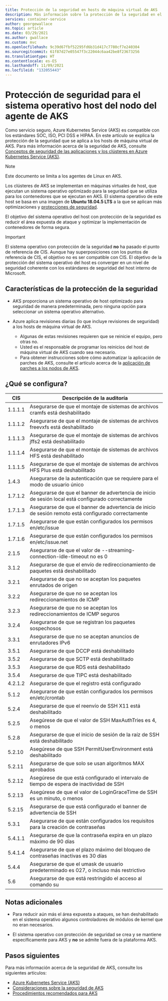 ```yaml
---
title: Protección de la seguridad en hosts de máquina virtual de AKS
description: Más información sobre la protección de la seguridad en el sistema operativo de los hosts de máquina virtual de AKS
services: container-service
author: georgewallace
ms.topic: article
ms.date: 03/29/2021
ms.author: gwallace
ms.custom: mvc
ms.openlocfilehash: 9c39d67fbf52295fd6b31d417c7780cf7e240304
ms.sourcegitcommit: 61f87d27e05547f3c22044c6aa42be8f23673256
ms.translationtype: HT
ms.contentlocale: es-ES
ms.lasthandoff: 11/09/2021
ms.locfileid: "132055443"
---
```

# <a name="security-hardening-for-aks-agent-node-host-os"></a>Protección de seguridad para el sistema operativo host del nodo del agente de AKS

Como servicio seguro, Azure Kubernetes Service (AKS) es compatible con los estándares SOC, ISO, PCI DSS e HIPAA. En este artículo se explica la protección de la seguridad que se aplica a los hosts de máquina virtual de AKS. Para más información acerca de la seguridad de AKS, consulte [Conceptos de seguridad de las aplicaciones y los clústeres en Azure Kubernetes Service (AKS)](./concepts-security.md).

> [!Note]
> Este documento se limita a los agentes de Linux en AKS.

Los clústeres de AKS se implementan en máquinas virtuales de host, que ejecutan un sistema operativo optimizado para la seguridad que se utiliza para los contenedores que se ejecutan en AKS. El sistema operativo de este host se basa en una imagen de **Ubuntu 18.04.5 LTS** a la que se aplican más optimizaciones y [protecciones de seguridad](#security-hardening-features).

El objetivo del sistema operativo del host con protección de la seguridad es reducir el área expuesta de ataque y optimizar la implementación de contenedores de forma segura.

> [!Important]
> El sistema operativo con protección de la seguridad **no** ha pasado el punto de referencia de CIS. Aunque hay superposiciones con los puntos de referencia de CIS, el objetivo no es ser compatible con CIS. El objetivo de la protección del sistema operativo del host es converger en un nivel de seguridad coherente con los estándares de seguridad del host interno de Microsoft.

## <a name="security-hardening-features"></a>Características de la protección de la seguridad

* AKS proporciona un sistema operativo de host optimizado para seguridad de manera predeterminada, pero ninguna opción para seleccionar un sistema operativo alternativo.

* Azure aplica revisiones diarias (lo que incluye revisiones de seguridad) a los hosts de máquina virtual de AKS. 
    * Algunas de estas revisiones requieren que se reinicie el equipo, pero otras no. 
    * Usted es el responsable de programar los reinicios del host de máquina virtual de AKS cuando sea necesario. 
    * Para obtener instrucciones sobre cómo automatizar la aplicación de parches de AKS, consulte el artículo acerca de la [aplicación de parches a los nodos de AKS](./node-updates-kured.md).

## <a name="what-is-configured"></a>¿Qué se configura?

| CIS  | Descripción de la auditoría|
|---|---|
| 1.1.1.1 |Asegurarse de que el montaje de sistemas de archivos cramfs está deshabilitado|
| 1.1.1.2 |Asegurarse de que el montaje de sistemas de archivos freevxfs está deshabilitado|
| 1.1.1.3 |Asegurarse de que el montaje de sistemas de archivos jffs2 está deshabilitado|
| 1.1.1.4 |Asegurarse de que el montaje de sistemas de archivos HFS está deshabilitado|
| 1.1.1.5 |Asegurarse de que el montaje de sistemas de archivos HFS Plus está deshabilitado|
|1.4.3 |Asegurarse de la autenticación que se requiere para el modo de usuario único |
|1.7.1.2 |Asegurarse de que el banner de advertencia de inicio de sesión local está configurado correctamente |
|1.7.1.3 |Asegurarse de que el banner de advertencia de inicio de sesión remoto está configurado correctamente |
|1.7.1.5 |Asegurarse de que están configurados los permisos en/etc/issue |
|1.7.1.6 |Asegurarse de que están configurados los permisos en/etc/issue.net |
|2.1.5 |Asegurarse de que el valor de --streaming-connection-idle-timeout no es 0 |
|3.1.2 |Asegurarse de que el envío de redireccionamiento de paquetes está deshabilitado |
|3.2.1 |Asegurarse de que no se aceptan los paquetes enrutados de origen |
|3.2.2 |Asegurarse de que no se aceptan los redireccionamientos de ICMP |
|3.2.3 |Asegurarse de que no se aceptan los redireccionamientos de ICMP seguros |
|3.2.4 |Asegurarse de que se registran los paquetes sospechosos |
|3.3.1 |Asegurarse de que no se aceptan anuncios de enrutadores IPv6 |
|3.5.1 |Asegurarse de que DCCP está deshabilitado |
|3.5.2 |Asegurarse de que SCTP está deshabilitado |
|3.5.3 |Asegurarse de que RDS está deshabilitado |
|3.5.4 |Asegurarse de que TIPC está deshabilitado |
|4.2.1.2 |Asegurarse de que el registro está configurado |
|5.1.2 |Asegurarse de que están configurados los permisos en/etc/crontab |
|5.2.4 |Asegurarse de que el reenvío de SSH X11 está deshabilitado |
|5.2.5 |Asegúrese de que el valor de SSH MaxAuthTries es 4, o menos |
|5.2.8 |Asegurarse de que el inicio de sesión de la raíz de SSH está deshabilitado |
|5.2.10 |Asegúrese de que SSH PermitUserEnvironment está deshabilitado |
|5.2.11 |Asegurarse de que solo se usan algoritmos MAX aprobados |
|5.2.12 |Asegúrese de que está configurado el intervalo de tiempo de espera de inactividad de SSH |
|5.2.13 |Asegúrese de que el valor de LoginGraceTime de SSH es un minuto, o menos |
|5.2.15 |Asegurarse de que está configurado el banner de advertencia de SSH |
|5.3.1 |Asegurarse de que están configurados los requisitos para la creación de contraseñas |
|5.4.1.1 |Asegurarse de que la contraseña expira en un plazo máximo de 90 días |
|5.4.1.4 |Asegurarse de que el plazo máximo del bloqueo de contraseñas inactivas es 30 días |
|5.4.4 |Asegurarse de que el umask de usuario predeterminado es 027, o incluso más restrictivo |
|5.6 |Asegurarse de que está restringido el acceso al comando su|

## <a name="additional-notes"></a>Notas adicionales
 
* Para reducir aún más el área expuesta a ataques, se han deshabilitado en el sistema operativo algunos controladores de módulos de kernel que no eran necesarios.

* El sistema operativo con protección de seguridad se crea y se mantiene específicamente para AKS y **no** se admite fuera de la plataforma AKS.

## <a name="next-steps"></a>Pasos siguientes  

Para más información acerca de la seguridad de AKS, consulte los siguientes artículos: 

* [Azure Kubernetes Service (AKS)](./intro-kubernetes.md)
* [Consideraciones sobre la seguridad de AKS](./concepts-security.md)
* [Procedimientos recomendados para AKS](./best-practices.md)
